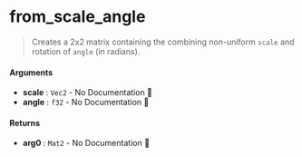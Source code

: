 # from\_scale\_angle

>  Creates a 2x2 matrix containing the combining non-uniform `scale` and rotation of
>  `angle` (in radians).

#### Arguments

- **scale** : `Vec2` \- No Documentation 🚧
- **angle** : `f32` \- No Documentation 🚧

#### Returns

- **arg0** : `Mat2` \- No Documentation 🚧